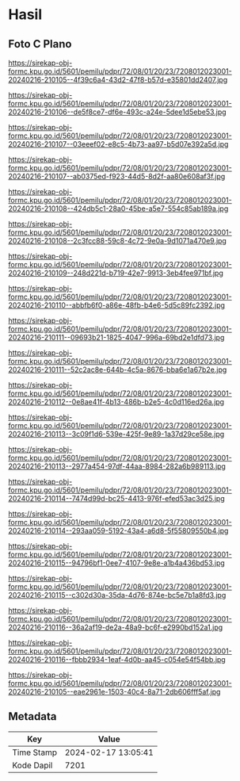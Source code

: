 # Hasil

## Foto C Plano

https://sirekap-obj-formc.kpu.go.id/5601/pemilu/pdpr/72/08/01/20/23/7208012023001-20240216-210105--4f39c6a4-43d2-47f8-b57d-e35801dd2407.jpg

https://sirekap-obj-formc.kpu.go.id/5601/pemilu/pdpr/72/08/01/20/23/7208012023001-20240216-210106--de5f8ce7-df6e-493c-a24e-5dee1d5ebe53.jpg

https://sirekap-obj-formc.kpu.go.id/5601/pemilu/pdpr/72/08/01/20/23/7208012023001-20240216-210107--03eeef02-e8c5-4b73-aa97-b5d07e392a5d.jpg

https://sirekap-obj-formc.kpu.go.id/5601/pemilu/pdpr/72/08/01/20/23/7208012023001-20240216-210107--ab0375ed-f923-44d5-8d2f-aa80e608af3f.jpg

https://sirekap-obj-formc.kpu.go.id/5601/pemilu/pdpr/72/08/01/20/23/7208012023001-20240216-210108--424db5c1-28a0-45be-a5e7-554c85ab189a.jpg

https://sirekap-obj-formc.kpu.go.id/5601/pemilu/pdpr/72/08/01/20/23/7208012023001-20240216-210108--2c3fcc88-59c8-4c72-9e0a-9d1071a470e9.jpg

https://sirekap-obj-formc.kpu.go.id/5601/pemilu/pdpr/72/08/01/20/23/7208012023001-20240216-210109--248d221d-b719-42e7-9913-3eb4fee971bf.jpg

https://sirekap-obj-formc.kpu.go.id/5601/pemilu/pdpr/72/08/01/20/23/7208012023001-20240216-210110--abbfb6f0-a86e-48fb-b4e6-5d5c89fc2392.jpg

https://sirekap-obj-formc.kpu.go.id/5601/pemilu/pdpr/72/08/01/20/23/7208012023001-20240216-210111--09693b21-1825-4047-996a-69bd2e1dfd73.jpg

https://sirekap-obj-formc.kpu.go.id/5601/pemilu/pdpr/72/08/01/20/23/7208012023001-20240216-210111--52c2ac8e-644b-4c5a-8676-bba6e1a67b2e.jpg

https://sirekap-obj-formc.kpu.go.id/5601/pemilu/pdpr/72/08/01/20/23/7208012023001-20240216-210112--0e8ae41f-4b13-486b-b2e5-4c0d116ed26a.jpg

https://sirekap-obj-formc.kpu.go.id/5601/pemilu/pdpr/72/08/01/20/23/7208012023001-20240216-210113--3c09f1d6-539e-425f-9e89-1a37d29ce58e.jpg

https://sirekap-obj-formc.kpu.go.id/5601/pemilu/pdpr/72/08/01/20/23/7208012023001-20240216-210113--2977a454-97df-44aa-8984-282a6b989113.jpg

https://sirekap-obj-formc.kpu.go.id/5601/pemilu/pdpr/72/08/01/20/23/7208012023001-20240216-210114--7474d99d-bc25-4413-976f-efed53ac3d25.jpg

https://sirekap-obj-formc.kpu.go.id/5601/pemilu/pdpr/72/08/01/20/23/7208012023001-20240216-210114--293aa059-5192-43a4-a6d8-5f55809550b4.jpg

https://sirekap-obj-formc.kpu.go.id/5601/pemilu/pdpr/72/08/01/20/23/7208012023001-20240216-210115--94796bf1-0ee7-4107-9e8e-a1b4a436bd53.jpg

https://sirekap-obj-formc.kpu.go.id/5601/pemilu/pdpr/72/08/01/20/23/7208012023001-20240216-210115--c302d30a-35da-4d76-874e-bc5e7b1a8fd3.jpg

https://sirekap-obj-formc.kpu.go.id/5601/pemilu/pdpr/72/08/01/20/23/7208012023001-20240216-210116--36a2af19-de2a-48a9-bc6f-e2990bd152a1.jpg

https://sirekap-obj-formc.kpu.go.id/5601/pemilu/pdpr/72/08/01/20/23/7208012023001-20240216-210116--fbbb2934-1eaf-4d0b-aa45-c054e54f54bb.jpg

https://sirekap-obj-formc.kpu.go.id/5601/pemilu/pdpr/72/08/01/20/23/7208012023001-20240216-210105--eae2961e-1503-40c4-8a71-2db606fff5af.jpg


## Metadata

| Key        | Value               |
| ---------- | ------------------- |
| Time Stamp | 2024-02-17 13:05:41 |
| Kode Dapil | 7201                |



